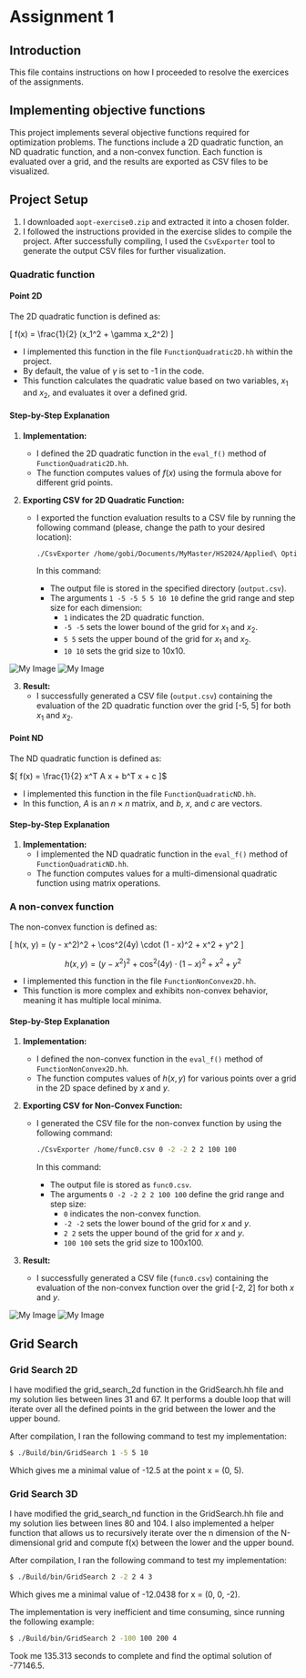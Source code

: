 <script src="https://polyfill.io/v3/polyfill.min.js?features=es6"></script>
<script id="MathJax-script" async
        src="https://cdn.jsdelivr.net/npm/mathjax@3/es5/tex-mml-chtml.js">
</script>

# Assignment 1

## Introduction

This file contains instructions on how I proceeded to resolve the exercices of the assignments.

## Implementing objective functions
This project implements several objective functions required for optimization problems. 
The functions include a 2D quadratic function, an ND quadratic function, and a non-convex function.
Each function is evaluated over a grid, and the results are exported as CSV files to be visualized.


## Project Setup

1. I downloaded `aopt-exercise0.zip` and extracted it into a chosen folder.
2. I followed the instructions provided in the exercise slides to compile the project. 
After successfully compiling, I used the `CsvExporter` tool to generate the output CSV files for further visualization.

### Quadratic function

#### Point 2D

The 2D quadratic function is defined as:

\[
f(x) = \frac{1}{2} (x_1^2 + \gamma x_2^2)
\]

- I implemented this function in the file `FunctionQuadratic2D.hh` within the project. 
- By default, the value of $\gamma$ is set to -1 in the code.
- This function calculates the quadratic value based on two variables, $x_1$ and $x_2$, and evaluates it over a defined grid.

#### Step-by-Step Explanation

1. **Implementation:**
   - I defined the 2D quadratic function in the `eval_f()` method of `FunctionQuadratic2D.hh`.
   - The function computes values of $f(x)$ using the formula above for different grid points.

2. **Exporting CSV for 2D Quadratic Function:**
   - I exported the function evaluation results to a CSV file by running the following command (please, change the path to your desired location):
   
     ```bash
     ./CsvExporter /home/gobi/Documents/MyMaster/HS2024/Applied\ Optimiz/assignements/aopt-exercise0/aopt-exercise0/build/Build/bin/output.csv 1 -5 -5 5 5 10 10
     ```
   
     In this command:
     - The output file is stored in the specified directory (`output.csv`).
     - The arguments `1 -5 -5 5 5 10 10` define the grid range and step size for each dimension:
       - `1` indicates the 2D quadratic function.
       - `-5 -5` sets the lower bound of the grid for $x_1$ and $x_2$.
       - `5 5` sets the upper bound of the grid for $x_1$ and $x_2$.
       - `10 10` sets the grid size to 10x10.

![My Image](./newplot__2.png "Contour")
![My Image](./newplot__1.png "3D surface")


3. **Result:**
   - I successfully generated a CSV file (`output.csv`) containing the evaluation of the 2D quadratic function over the grid [-5, 5] for both $x_1$ and $x_2$.

#### Point ND

The ND quadratic function is defined as:

$[
f(x) = \frac{1}{2} x^T A x + b^T x + c
]$

- I implemented this function in the file `FunctionQuadraticND.hh`.
- In this function, $A$ is an $n \times n$ matrix, and $b$, $x$, and $c$ are vectors.

#### Step-by-Step Explanation

1. **Implementation:**
   - I implemented the ND quadratic function in the `eval_f()` method of `FunctionQuadraticND.hh`.
   - The function computes values for a multi-dimensional quadratic function using matrix operations.

### A non-convex function

The non-convex function is defined as:

\[
h(x, y) = (y - x^2)^2 + \cos^2(4y) \cdot (1 - x)^2 + x^2 + y^2
\]

$$
h(x, y) = (y - x^2)^2 + \cos^2(4y) \cdot (1 - x)^2 + x^2 + y^2
$$


- I implemented this function in the file `FunctionNonConvex2D.hh`.
- This function is more complex and exhibits non-convex behavior, meaning it has multiple local minima.

#### Step-by-Step Explanation

1. **Implementation:**
   - I defined the non-convex function in the `eval_f()` method of `FunctionNonConvex2D.hh`.
   - The function computes values of $h(x, y)$ for various points over a grid in the 2D space defined by $x$ and $y$.

2. **Exporting CSV for Non-Convex Function:**
   - I generated the CSV file for the non-convex function by using the following command:
   
     ```bash
     ./CsvExporter /home/func0.csv 0 -2 -2 2 2 100 100
     ```

     In this command:
     - The output file is stored as `func0.csv`.
     - The arguments `0 -2 -2 2 2 100 100` define the grid range and step size:
       - `0` indicates the non-convex function.
       - `-2 -2` sets the lower bound of the grid for $x$ and $y$.
       - `2 2` sets the upper bound of the grid for $x$ and $y$.
       - `100 100` sets the grid size to 100x100.

3. **Result:**
   - I successfully generated a CSV file (`func0.csv`) containing the evaluation of the non-convex function over the grid [-2, 2] for both $x$ and $y$.


![My Image](./non_c_contour.png "Contour")
![My Image](./3D_non_con.png "3D surface")

## Grid Search

### Grid Search 2D

I have modified the grid_search_2d function in the GridSearch.hh file and my solution lies between lines 31 and 67. It performs a double loop that will iterate over all the defined points in the grid between the lower and the upper bound.

After compilation, I ran the following command to test my implementation:

```bash
$ ./Build/bin/GridSearch 1 -5 5 10
```

Which gives me a minimal value of -12.5 at the point x = (0, 5).

### Grid Search 3D

I have modified the grid_search_nd function in the GridSearch.hh file and my solution lies between lines 80 and 104. I also implemented a helper function that allows us to recursively iterate over the n dimension of the N-dimensional grid and compute f(x) between the lower and the upper bound.

After compilation, I ran the following command to test my implementation:

```bash
$ ./Build/bin/GridSearch 2 -2 2 4 3
```

Which gives me a minimal value of -12.0438 for x = (0, 0, -2).

The implementation is very inefficient and time consuming, since running the following example:

```bash
$ ./Build/bin/GridSearch 2 -100 100 200 4
```

Took me 135.313 seconds to complete and find the optimal solution of -77146.5.
